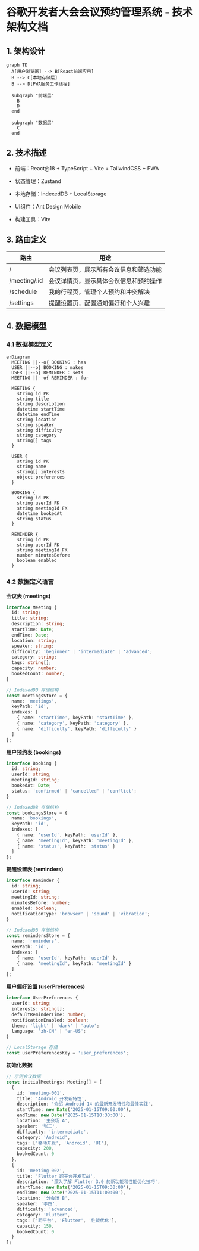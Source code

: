 # 谷歌开发者大会会议预约管理系统 - 技术架构文档

## 1. 架构设计

```mermaid
graph TD
  A[用户浏览器] --> B[React前端应用]
  B --> C[本地存储层]
  B --> D[PWA服务工作线程]
  
  subgraph "前端层"
    B
    D
  end
  
  subgraph "数据层"
    C
  end
```

## 2. 技术描述

* 前端：React\@18 + TypeScript + Vite + TailwindCSS + PWA

* 状态管理：Zustand

* 本地存储：IndexedDB + LocalStorage

* UI组件：Ant Design Mobile

* 构建工具：Vite

## 3. 路由定义

| 路由           | 用途                  |
| ------------ | ------------------- |
| /            | 会议列表页，展示所有会议信息和筛选功能 |
| /meeting/:id | 会议详情页，显示具体会议信息和预约操作 |
| /schedule    | 我的行程页，管理个人预约和冲突解决   |
| /settings    | 提醒设置页，配置通知偏好和个人兴趣   |

## 4. 数据模型

### 4.1 数据模型定义

```mermaid
erDiagram
  MEETING ||--o{ BOOKING : has
  USER ||--o{ BOOKING : makes
  USER ||--o{ REMINDER : sets
  MEETING ||--o{ REMINDER : for
  
  MEETING {
    string id PK
    string title
    string description
    datetime startTime
    datetime endTime
    string location
    string speaker
    string difficulty
    string category
    string[] tags
  }
  
  USER {
    string id PK
    string name
    string[] interests
    object preferences
  }
  
  BOOKING {
    string id PK
    string userId FK
    string meetingId FK
    datetime bookedAt
    string status
  }
  
  REMINDER {
    string id PK
    string userId FK
    string meetingId FK
    number minutesBefore
    boolean enabled
  }
```

### 4.2 数据定义语言

**会议表 (meetings)**

```typescript
interface Meeting {
  id: string;
  title: string;
  description: string;
  startTime: Date;
  endTime: Date;
  location: string;
  speaker: string;
  difficulty: 'beginner' | 'intermediate' | 'advanced';
  category: string;
  tags: string[];
  capacity: number;
  bookedCount: number;
}

// IndexedDB 存储结构
const meetingsStore = {
  name: 'meetings',
  keyPath: 'id',
  indexes: [
    { name: 'startTime', keyPath: 'startTime' },
    { name: 'category', keyPath: 'category' },
    { name: 'difficulty', keyPath: 'difficulty' }
  ]
};
```

**用户预约表 (bookings)**

```typescript
interface Booking {
  id: string;
  userId: string;
  meetingId: string;
  bookedAt: Date;
  status: 'confirmed' | 'cancelled' | 'conflict';
}

// IndexedDB 存储结构
const bookingsStore = {
  name: 'bookings',
  keyPath: 'id',
  indexes: [
    { name: 'userId', keyPath: 'userId' },
    { name: 'meetingId', keyPath: 'meetingId' },
    { name: 'status', keyPath: 'status' }
  ]
};
```

**提醒设置表 (reminders)**

```typescript
interface Reminder {
  id: string;
  userId: string;
  meetingId: string;
  minutesBefore: number;
  enabled: boolean;
  notificationType: 'browser' | 'sound' | 'vibration';
}

// IndexedDB 存储结构
const remindersStore = {
  name: 'reminders',
  keyPath: 'id',
  indexes: [
    { name: 'userId', keyPath: 'userId' },
    { name: 'meetingId', keyPath: 'meetingId' }
  ]
};
```

**用户偏好设置 (userPreferences)**

```typescript
interface UserPreferences {
  userId: string;
  interests: string[];
  defaultReminderTime: number;
  notificationEnabled: boolean;
  theme: 'light' | 'dark' | 'auto';
  language: 'zh-CN' | 'en-US';
}

// LocalStorage 存储
const userPreferencesKey = 'user_preferences';
```

**初始化数据**

```typescript
// 示例会议数据
const initialMeetings: Meeting[] = [
  {
    id: 'meeting-001',
    title: 'Android 开发新特性',
    description: '介绍 Android 14 的最新开发特性和最佳实践',
    startTime: new Date('2025-01-15T09:00:00'),
    endTime: new Date('2025-01-15T10:30:00'),
    location: '主会场 A',
    speaker: '张三',
    difficulty: 'intermediate',
    category: 'Android',
    tags: ['移动开发', 'Android', 'UI'],
    capacity: 200,
    bookedCount: 0
  },
  {
    id: 'meeting-002',
    title: 'Flutter 跨平台开发实战',
    description: '深入了解 Flutter 3.0 的新功能和性能优化技巧',
    startTime: new Date('2025-01-15T09:30:00'),
    endTime: new Date('2025-01-15T11:00:00'),
    location: '分会场 B',
    speaker: '李四',
    difficulty: 'advanced',
    category: 'Flutter',
    tags: ['跨平台', 'Flutter', '性能优化'],
    capacity: 150,
    bookedCount: 0
  }
];
```

